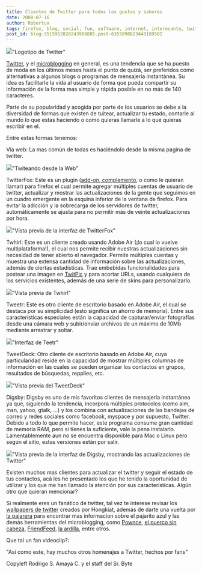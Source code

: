 ```yaml
---
title: Clientes de Twitter para todos los gustos y sabores
date: 2008-07-16
author: Robertux
tags: firefox, blog, social, fun, software, internet, interesante, twitter, addon, geek, web 2.0, computadoras, gadget, herramienta
post_id: blog-3515952828243908885.post-6355890823443189582
---
```


[![](http://bp0.blogger.com/_jH77WNrMVRA/SH2Q3udDjkI/AAAAAAAAByg/-wIXCfvrhp4/s400/twitter.jpg)](http://bp0.blogger.com/_jH77WNrMVRA/SH2Q3udDjkI/AAAAAAAAByg/-wIXCfvrhp4/s1600-h/twitter.jpg)"Logotipo de Twitter"

[Twitter](http://twitter.com/), y el [microblogging](http://es.wikipedia.org/wiki/Microblogging) en general, es una tendencia que se ha puesto de moda en los últimos meses hasta el punto de quizá, ser preferidos como alternativas a algunos blogs o programas de mensajería instantánea. Su idea es facilitarle la vida al usuario de forma que pueda compartir su información de la forma mas simple y rápida posible en no más de 140 caracteres.

Parte de su popularidad y acogida por parte de los usuarios se debe a la diversidad de formas que existen de tuitear, actualizar tu estado, contarle al mundo lo que estas haciendo o como quieras llamarle a lo que quieras escribir en el.

Entre estas formas tenemos:

Via web: La mas común de todas es haciéndolo desde la misma pagina de twitter.

[![](http://bp3.blogger.com/_jH77WNrMVRA/SH2cWGLUktI/AAAAAAAAByo/BCddi62QU5g/s400/fromweb.png)](http://bp3.blogger.com/_jH77WNrMVRA/SH2cWGLUktI/AAAAAAAAByo/BCddi62QU5g/s1600-h/fromweb.png)"Twiteando desde la Web"

TwitterFox: Este es un plugin ([add-on, complemento](http://srbyte.blogspot.com/2008/07/qu-es-un-complementoadd-on-de-firefox.html), o como le quieran llamar) para firefox el cual permite agregar múltiples cuentas de usuario de twitter, actualizar y mostrar las actualizaciones de la gente que seguimos en un cuadro emergente en la esquina inferior de la ventana de firefox. Para evitar la adicción y la sobrecarga de los servidores de twitter, automáticamente se ajusta para no permitir más de veinte actualizaciones por hora.

[![](http://bp3.blogger.com/_jH77WNrMVRA/SH2gXSYrewI/AAAAAAAAByw/79DXf-5-Euo/s400/TwitterFoxTabs.gif)](http://bp3.blogger.com/_jH77WNrMVRA/SH2gXSYrewI/AAAAAAAAByw/79DXf-5-Euo/s1600-h/TwitterFoxTabs.gif)"Vista previa de la interfaz de TwitterFox"

Twhirl: Este es un cliente creado usando Adobe Air (¡lo cual lo vuelve multiplataforma!), el cual nos permite recibir nuestras actualizaciones sin necesidad de tener abierto el navegador. Permite múltiples cuentas y muestra una extensa cantidad de información sobre las actualizaciones, además de ciertas estadísticas. Trae embebidas funcionalidades para postear una imagen en [TwitPic](http://twitpic.com/) y para acortar URLs, usando cualquiera de los servicios existentes, además de una serie de skins para personalizarlo.

[![](http://bp2.blogger.com/_jH77WNrMVRA/SH2hZ0fIt9I/AAAAAAAABy4/3Q9Vm8MsMzg/s400/ewan_twhirl_caps.jpg)](http://bp2.blogger.com/_jH77WNrMVRA/SH2hZ0fIt9I/AAAAAAAABy4/3Q9Vm8MsMzg/s1600-h/ewan_twhirl_caps.jpg)"Vista previa de Twhirl"

Tweetr: Este es otro cliente de escritorio basado en Adobe Air, el cual se destaca por su simplicidad (esto significa un ahorro de memoria). Entre sus características especiales están la capacidad de capturar/enviar fotografías desde una cámara web y subir/enviar archivos de un máximo de 10Mb mediante arrastrar y soltar.

[![](http://bp2.blogger.com/_jH77WNrMVRA/SH2leukdcMI/AAAAAAAABzA/e7Jgl-9T1UM/s400/tweetr.jpg)](http://bp2.blogger.com/_jH77WNrMVRA/SH2leukdcMI/AAAAAAAABzA/e7Jgl-9T1UM/s1600-h/tweetr.jpg)"Interfaz de Teetr"

TweetDeck: Otro cliente de escritorio basado en Adobe Air, cuya particularidad reside en la capacidad de mostrar múltiples columnas de información en las cuales se pueden organizar los contactos en grupos, resultados de búsquedas, repplies, etc.

[![](http://bp2.blogger.com/_jH77WNrMVRA/SH2nYzF0FAI/AAAAAAAABzI/Bd2-QuUtJbs/s400/TweetDeck.png)](http://bp2.blogger.com/_jH77WNrMVRA/SH2nYzF0FAI/AAAAAAAABzI/Bd2-QuUtJbs/s1600-h/TweetDeck.png)"Vista previa del TweetDeck"

Digsby: Digsby es uno de mis favoritos clientes de mensajería instantánea ya que, siguiendo la tendencia, incorpora múltiples protocolos (como aim, msn, yahoo, gtalk, ...) y los combina con actualizaciones de las bandejas de correo y redes sociales como facebook, myspace y por supuesto, Twitter. Debido a todo lo que permite hacer, este programa consume gran cantidad de memoria RAM, pero si tienes la suficiente, vale la pena instalarlo. Lamentablemente aun no se encuentra disponible para Mac o Linux pero según el sitio, estas versiones están por salir.

[![](http://bp1.blogger.com/_jH77WNrMVRA/SH2pMwCvdAI/AAAAAAAABzQ/5ZAUDgSIhLY/s400/social_2.png)](http://bp1.blogger.com/_jH77WNrMVRA/SH2pMwCvdAI/AAAAAAAABzQ/5ZAUDgSIhLY/s1600-h/social_2.png)"Vista previa de la interfaz de Digsby, mostrando las actualizaciones de Twitter"

Existen muchos mas clientes para actualizar el twitter y seguir el estado de tus contactos, acá les he presentado los que he tenido la oportunidad de utilizar y los que me han llamado la atención por sus características. Algún otro que quieran mencionar?

Si realmente eres un fanático de twitter, tal vez te interese revisar los [wallpapers de twitter](http://www.hongkiat.com/blog/category/freebies-online/free-wallpapers/) creados por Hongkiat, además de darte una vuelta por [la pajarera](http://www.tweetcrunch.com/birdhouse/) para encontrar mas informacion sobre el pajarito azul y las demás herramientas del microblogging, como [Pownce](http://pownce.com/), [el puerco sin cabeza](http://www.plurk.com/), [FriendFeed](http://friendfeed.com/), [la ardilla](http://jisko.net/), entre otros.

Que tal un fan videoclip?:

"Asi como este, hay muchos otros homenajes a Twitter, hechos por fans"

Copyleft Rodrigo S. Amaya C. y el staff del Sr. Byte